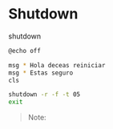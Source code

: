 # Shutdown

shutdown

```bash
@echo off

msg * Hola deceas reiniciar
msg * Estas seguro
cls

shutdown -r -f -t 05
exit
```

> Note:
